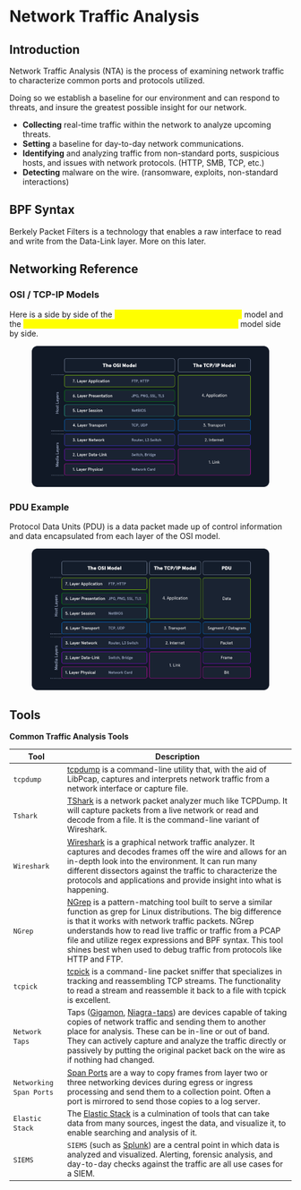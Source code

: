 # Network Traffic Analysis

## Introduction

Network Traffic Analysis (NTA) is the process of examining network traffic to characterize common ports and protocols utilized.

Doing so we establish a baseline for our environment and can respond to threats, and insure the greatest possible insight for our network.

* **Collecting** real-time traffic within the network to analyze upcoming threats.
* **Setting** a baseline for day-to-day network communications.
* **Identifying** and analyzing traffic from non-standard ports, suspicious hosts, and issues with network protocols. (HTTP, SMB, TCP, etc.)
* **Detecting** malware on the wire. (ransomware, exploits, non-standard interactions)

## BPF Syntax

Berkely Packet Filters is a technology that enables a raw interface to read and write from the Data-Link layer. More on this later.

## Networking Reference

### OSI / TCP-IP Models

Here is a side by side of the <mark style="color:yellow;">**Open Systems Interconnect (OSI)**</mark> model and the <mark style="color:yellow;">Transmission Control Protocol - Internet Protocol (TCP-IP)</mark> model side by side.

<figure><img src="../../.gitbook/assets/image (1) (1).png" alt=""><figcaption></figcaption></figure>

### PDU Example

Protocol Data Units (PDU) is a data packet made up of control information and data encapsulated from each layer of the OSI model.&#x20;

<figure><img src="../../.gitbook/assets/image (5).png" alt=""><figcaption></figcaption></figure>

## Tools

**Common Traffic Analysis Tools**

| **Tool**                | **Description**                                                                                                                                                                                                                                                                                                                                                                                                 |
| ----------------------- | --------------------------------------------------------------------------------------------------------------------------------------------------------------------------------------------------------------------------------------------------------------------------------------------------------------------------------------------------------------------------------------------------------------- |
| `tcpdump`               | [tcpdump](https://www.tcpdump.org/) is a command-line utility that, with the aid of LibPcap, captures and interprets network traffic from a network interface or capture file.                                                                                                                                                                                                                                  |
| `Tshark`                | [TShark](https://www.wireshark.org/docs/man-pages/tshark.html) is a network packet analyzer much like TCPDump. It will capture packets from a live network or read and decode from a file. It is the command-line variant of Wireshark.                                                                                                                                                                         |
| `Wireshark`             | [Wireshark](https://www.wireshark.org/) is a graphical network traffic analyzer. It captures and decodes frames off the wire and allows for an in-depth look into the environment. It can run many different dissectors against the traffic to characterize the protocols and applications and provide insight into what is happening.                                                                          |
| `NGrep`                 | [NGrep](https://github.com/jpr5/ngrep) is a pattern-matching tool built to serve a similar function as grep for Linux distributions. The big difference is that it works with network traffic packets. NGrep understands how to read live traffic or traffic from a PCAP file and utilize regex expressions and BPF syntax. This tool shines best when used to debug traffic from protocols like HTTP and FTP.  |
| `tcpick`                | [tcpick](http://tcpick.sourceforge.net/index.php?p=home.inc) is a command-line packet sniffer that specializes in tracking and reassembling TCP streams. The functionality to read a stream and reassemble it back to a file with tcpick is excellent.                                                                                                                                                          |
| `Network Taps`          | Taps ([Gigamon](https://www.gigamon.com/), [Niagra-taps](https://www.niagaranetworks.com/products/network-tap)) are devices capable of taking copies of network traffic and sending them to another place for analysis. These can be in-line or out of band. They can actively capture and analyze the traffic directly or passively by putting the original packet back on the wire as if nothing had changed. |
| `Networking Span Ports` | [Span Ports](https://en.wikipedia.org/wiki/Port\_mirroring) are a way to copy frames from layer two or three networking devices during egress or ingress processing and send them to a collection point. Often a port is mirrored to send those copies to a log server.                                                                                                                                         |
| `Elastic Stack`         | The [Elastic Stack](https://www.elastic.co/elastic-stack) is a culmination of tools that can take data from many sources, ingest the data, and visualize it, to enable searching and analysis of it.                                                                                                                                                                                                            |
| `SIEMS`                 | `SIEMS` (such as [Splunk](https://www.splunk.com/en\_us)) are a central point in which data is analyzed and visualized. Alerting, forensic analysis, and day-to-day checks against the traffic are all use cases for a SIEM.                                                                                                                                                                                    |
